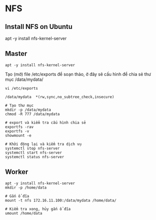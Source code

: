 # NFS

## Install NFS on Ubuntu
apt -y install nfs-kernel-server

## Master
```
apt -y install nfs-kernel-server
```

Tạo (mở) file /etc/exports để soạn thảo, ở đây sẽ cấu hình để chia sẻ thư mục /data/mydata/
```
vi /etc/exports
```
```
/data/mydata  *(rw,sync,no_subtree_check,insecure)
```
```
# Tạo thư mục
mkdir -p /data/mydata
chmod -R 777 /data/mydata

# export và kiểm tra cấu hình chia sẻ
exportfs -rav
exportfs -v
showmount -e

# Khởi động lại và kiểm tra dịch vụ
systemctl stop nfs-server
systemctl start nfs-server
systemctl status nfs-server
```

## Worker
```
apt -y install nfs-kernel-server
mkdir -p /home/data

# Gắn ổ đĩa
mount -t nfs 172.16.11.100:/data/mydata /home/data/

# Kiểm tra xong, hủy gắn ổ đĩa
umount /home/data
```

